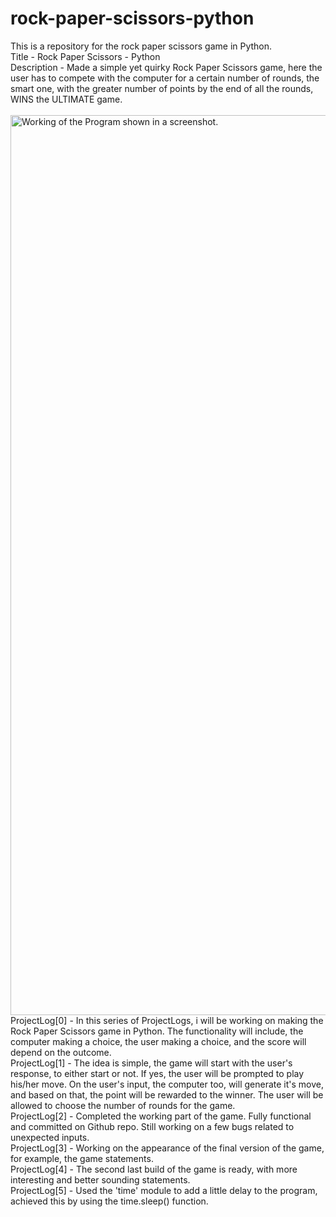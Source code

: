# rock-paper-scissors-python
This is a repository for the rock paper scissors game in Python.</br>
Title - Rock Paper Scissors - Python </br>
Description - Made a simple yet quirky Rock Paper Scissors game, here the user has to compete with the computer for a certain number of rounds, the smart one, with the greater number of points by the end of all the rounds, WINS the ULTIMATE game. </br>
</br>
<img width="1440" alt="Working of the Program shown in a screenshot." src="/Users/vedantmistry/rock-paper-scissors-python/images/Screenshot 2023-01-28 at 04.37.54.png">
</br>
ProjectLog[0] - In this series of ProjectLogs, i will be working on making the Rock Paper Scissors game in Python. The functionality will include, the computer making a choice, the user making a choice, and the score will depend on the outcome. </br>
ProjectLog[1] - The idea is simple, the game will start with the user's response, to either start or not. If yes, the user will be prompted to play his/her move. On the user's input, the computer too, will generate it's move, and based on that, the point will be rewarded to the winner. The user will be allowed to choose the number of rounds for the game. </br>
ProjectLog[2] - Completed the working part of the game. Fully functional and committed on Github repo. Still working on a few bugs related to unexpected inputs. </br>
ProjectLog[3] - Working on the appearance of the final version of the game, for example, the game statements. </br>
ProjectLog[4] - The second last build of the game is ready, with more interesting and better sounding statements. </br>
ProjectLog[5] - Used the 'time' module to add a little delay to the program, achieved this by using the time.sleep() function. </br>